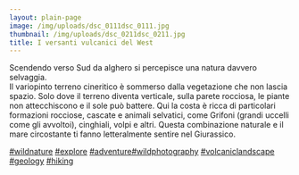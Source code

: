 ```yaml
---
layout: plain-page
image: /img/uploads/dsc_0111dsc_0111.jpg
thumbnail: /img/uploads/dsc_0211dsc_0211.jpg
title: I versanti vulcanici del West
---
```

Scendendo verso Sud da alghero si percepisce una natura davvero selvaggia. \
Il variopinto terreno cineritico è sommerso dalla vegetazione che non lascia spazio. Solo dove il terreno diventa verticale, sulla parete rocciosa, le piante non attecchiscono e il sole può battere. Qui la costa è ricca di particolari formazioni rocciose, cascate e animali selvatici, come Grifoni (grandi uccelli come gli avvoltoi), cinghiali, volpi e altri. Questa combinazione naturale e il mare circostante ti fanno letteralmente sentire nel Giurassico.

[\#wildnature](https://www.instagram.com/explore/tags/wildnature/) [\#explore](https://www.instagram.com/explore/tags/explore/) [\#adventure](https://www.instagram.com/explore/tags/adventure/)[\#wildphotography](https://www.instagram.com/explore/tags/wildphotography/) [\#volcaniclandscape](https://www.instagram.com/explore/tags/volcaniclandscape/) [\#geology](https://www.instagram.com/explore/tags/geology/) [\#hiking](https://www.instagram.com/explore/tags/hiking/)